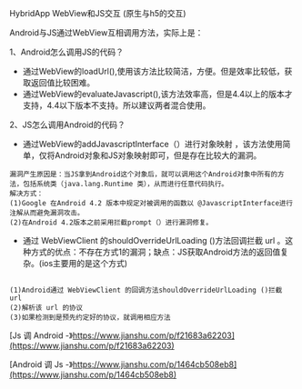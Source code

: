HybridApp WebView和JS交互 (原生与h5的交互)

Android与JS通过WebView互相调用方法，实际上是：

1、Android怎么调用JS的代码？

- 通过WebView的loadUrl(),使用该方法比较简洁，方便。但是效率比较低，获取返回值比较困难。
- 通过WebView的evaluateJavascript(),该方法效率高，但是4.4以上的版本才支持，4.4以下版本不支持。所以建议两者混合使用。

2、JS怎么调用Android的代码？

- 通过WebView的addJavascriptInterface（）进行对象映射 ，该方法使用简单，仅将Android对象和JS对象映射即可，但是存在比较大的漏洞。
 ```
 漏洞产生原因是：当JS拿到Android这个对象后，就可以调用这个Android对象中所有的方法，包括系统类（java.lang.Runtime 类），从而进行任意代码执行。
解决方式：
(1)Google 在Android 4.2 版本中规定对被调用的函数以 @JavascriptInterface进行注解从而避免漏洞攻击。
(2)在Android 4.2版本之前采用拦截prompt（）进行漏洞修复。
```
 
- 通过 WebViewClient 的shouldOverrideUrlLoading ()方法回调拦截 url 。这种方式的优点：不存在方式1的漏洞；缺点：JS获取Android方法的返回值复杂。(ios主要用的是这个方式)
 ```

(1)Android通过 WebViewClient 的回调方法shouldOverrideUrlLoading ()拦截 url
(2)解析该 url 的协议
(3)如果检测到是预先约定好的协议，就调用相应方法
 ```
 [Js 调 Android -》https://www.jianshu.com/p/f21683a62203](https://www.jianshu.com/p/f21683a62203)

 [Android 调 Js -》https://www.jianshu.com/p/1464cb508eb8](https://www.jianshu.com/p/1464cb508eb8)